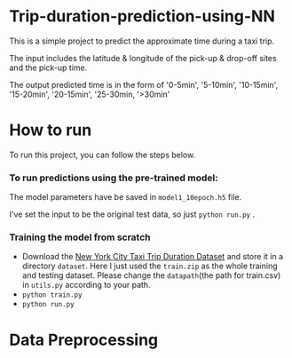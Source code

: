 # Trip-duration-prediction-using-NN
This is a simple project to predict the approximate time during a taxi trip. 

The input includes the latitude & longitude of the pick-up & drop-off sites and the pick-up time.

The output predicted time is in the form of '0-5min', '5-10min', '10-15min', '15-20min', '20-15min', '25-30min, '>30min'

# How to run
To run this project, you can follow the steps below.

### To run predictions using the pre-trained model:
The model parameters have be saved in `model1_10epoch.h5` file. 

I've set the input to be the original test data, so just `python run.py` .

### Training the model from scratch
- Download the [New York City Taxi Trip Duration Dataset](https://www.kaggle.com/c/nyc-taxi-trip-duration/data) and store it in a directory `dataset`. Here I just used the `train.zip` as the whole training and testing dataset. Please change the `datapath`(the path for train.csv) in `utils.py` according to your path.
- `python train.py`
- `python run.py`

# Data Preprocessing


